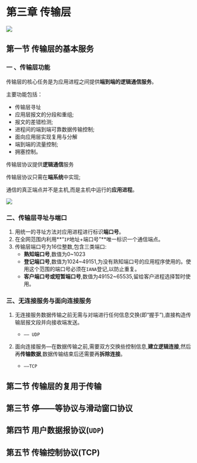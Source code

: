 # 第三章 传输层

![](F:\自考\计算机网络原理\img\2020-06-04_224818.jpg)

## 第一节 传输层的基本服务

### 一 、传输层功能

 传输层的核心任务是为应用进程之间提供**端到端的逻辑通信服务**。

 主要功能包括：

- 传输层寻址
- 应用层报文的分段和重组;
- 报文的差错检测;
- 进程间的端到端可靠数据传输控制;
- 面向应用层实现复用与分解
- 端到端的流量控制;
- 拥塞控制。

 传输层协议提供**逻辑通信**服务

 传输层协议只需在**端系统**中实现;

 通信的真正端点并不是主机,而是主机中运行的**应用进程**。

![](F:\自考\计算机网络原理\img\2020-06-04_225710.jpg)

###  二、传输层寻址与端口

1. 用统一的寻址方法对应用进程进行标识**端口号**。
2. 在全网范围内利用**“`IP`地址+端口号”**唯一标识一个通信端点。
3. 传输层端口号为16位整数,包含三类端口:
   - **熟知端口号**,数值为0~1023
   - **登记端口号**,数值为1024~49151,为没有熟知端口号的应用程序使用的。使用这个范围的端口号必须在`IANA`登记,以防止重复。 
   - **客户端口号或短暂端口号**,数值为49152~65535,留给客户进程选择暂时使用。

###  三、无连接服务与面向连接服务

1. 无连接服务数据传输之前无需与对端进行任何信息交换(即“握手”),直接构造传输层报文段并向接收端发送。
   - `—— UDP`

2. 面向连接服务—在数据传输之前,需要双方交换些控制信息,**建立逻辑连接**,然后再**传输数据**,数据传输结束后还需要再**拆除连接**。
   - `——TCP`

## 第二节 传输层的复用于传输

## 第三节 停——等协议与滑动窗口协议

## 第四节 用户数据报协议(`UDP`)

## 第五节 传输控制协议(TCP)

